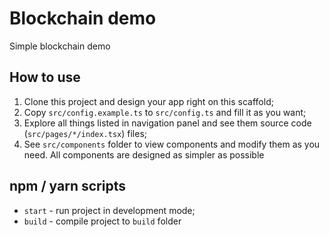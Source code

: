 # Blockchain demo

Simple blockchain demo

## How to use

1. Clone this project and design your app right on this scaffold;
2. Copy `src/config.example.ts` to `src/config.ts` and fill it as you want;
3. Explore all things listed in navigation panel and see them source code (`src/pages/*/index.tsx`) files;
4. See `src/components` folder to view components and modify them as you need. All components are designed as simpler as
   possible

## npm / yarn scripts

- `start` - run project in development mode;
- `build` - compile project to `build` folder
